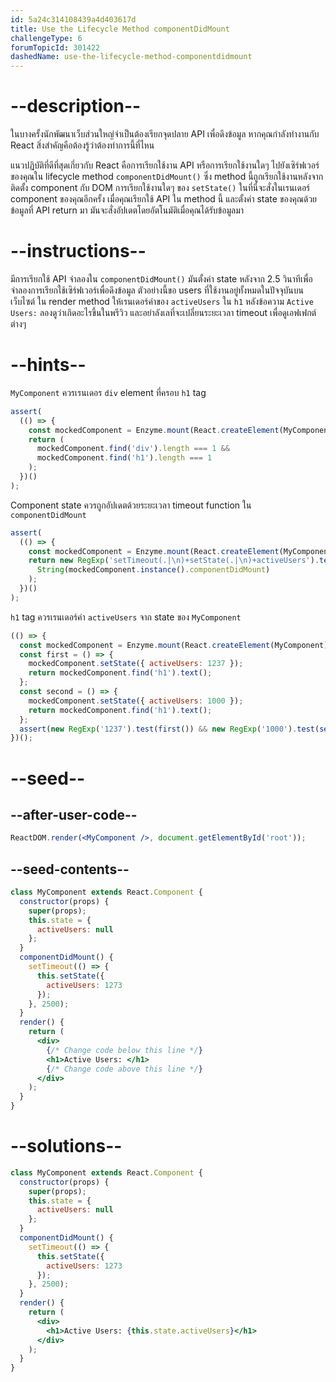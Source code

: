 ```yaml
---
id: 5a24c314108439a4d403617d
title: Use the Lifecycle Method componentDidMount
challengeType: 6
forumTopicId: 301422
dashedName: use-the-lifecycle-method-componentdidmount
---
```


# --description--

ในบางครั้งนักพัฒนาเว็บส่วนใหญ่จำเป็นต้องเรียกจุดปลาย API เพื่อดึงข้อมูล หากคุณกำลังทำงานกับ React สิ่งสำคัญคือต้องรู้ว่าต้องทำการนี้ที่ไหน

แนวปฏิบัติที่ดีที่สุดเกี่ยวกับ React คือการเรียกใช้งาน API หรือการเรียกใช้งานใดๆ ไปยังเซิร์ฟเวอร์ของคุณใน lifecycle method `componentDidMount()` ซึ่ง method นี้ถูกเรียกใช้งานหลังจากติดตั้ง component กับ DOM การเรียกใช้งานใดๆ ของ `setState()` ในที่นี่จะสั่งในเรนเดอร์ component ของคุณอีกครั้ง เมื่อคุณเรียกใช้ API ใน method นี้ และตั้งค่า state ของคุณด้วยข้อมูลที่ API return มา มันจะสั่งอัปเดตโดยอัตโนมัติเมื่อคุณได้รับข้อมูลมา

# --instructions--

มีการเรียกใช้ API จำลองใน `componentDidMount()` มันตั้งค่า state หลังจาก 2.5 วินาทีเพื่อจำลองการเรียกใช้เซิร์ฟเวอร์เพื่อดึงข้อมูล ตัวอย่างนี้ขอ users ที่ใช้งานอยู่ทั้งหมดในปัจจุบันบนเว็บไซต์ ใน render method ให้เรนเดอร์ค่าของ `activeUsers` ใน `h1` หลังข้อความ `Active Users:` ลองดูว่าเกิดอะไรขึ้นในพรีวิว และอย่าลังเลที่จะเปลี่ยนระยะเวลา timeout เพื่อดูเอฟเฟกต์ต่างๆ

# --hints--

`MyComponent` ควรเรนเดอร `div` element ที่ครอบ `h1` tag

```js
assert(
  (() => {
    const mockedComponent = Enzyme.mount(React.createElement(MyComponent));
    return (
      mockedComponent.find('div').length === 1 &&
      mockedComponent.find('h1').length === 1
    );
  })()
);
```

Component state ควรถูกอัปเดตด้วยระยะเวลา timeout function ใน `componentDidMount`

```js
assert(
  (() => {
    const mockedComponent = Enzyme.mount(React.createElement(MyComponent));
    return new RegExp('setTimeout(.|\n)+setState(.|\n)+activeUsers').test(
      String(mockedComponent.instance().componentDidMount)
    );
  })()
);
```

`h1` tag ควรเรนเดอร์ค่า `activeUsers` จาก state ของ `MyComponent`

```js
(() => {
  const mockedComponent = Enzyme.mount(React.createElement(MyComponent));
  const first = () => {
    mockedComponent.setState({ activeUsers: 1237 });
    return mockedComponent.find('h1').text();
  };
  const second = () => {
    mockedComponent.setState({ activeUsers: 1000 });
    return mockedComponent.find('h1').text();
  };
  assert(new RegExp('1237').test(first()) && new RegExp('1000').test(second()));
})();
```

# --seed--

## --after-user-code--

```jsx
ReactDOM.render(<MyComponent />, document.getElementById('root'));
```

## --seed-contents--

```jsx
class MyComponent extends React.Component {
  constructor(props) {
    super(props);
    this.state = {
      activeUsers: null
    };
  }
  componentDidMount() {
    setTimeout(() => {
      this.setState({
        activeUsers: 1273
      });
    }, 2500);
  }
  render() {
    return (
      <div>
        {/* Change code below this line */}
        <h1>Active Users: </h1>
        {/* Change code above this line */}
      </div>
    );
  }
}
```

# --solutions--

```jsx
class MyComponent extends React.Component {
  constructor(props) {
    super(props);
    this.state = {
      activeUsers: null
    };
  }
  componentDidMount() {
    setTimeout(() => {
      this.setState({
        activeUsers: 1273
      });
    }, 2500);
  }
  render() {
    return (
      <div>
        <h1>Active Users: {this.state.activeUsers}</h1>
      </div>
    );
  }
}
```
